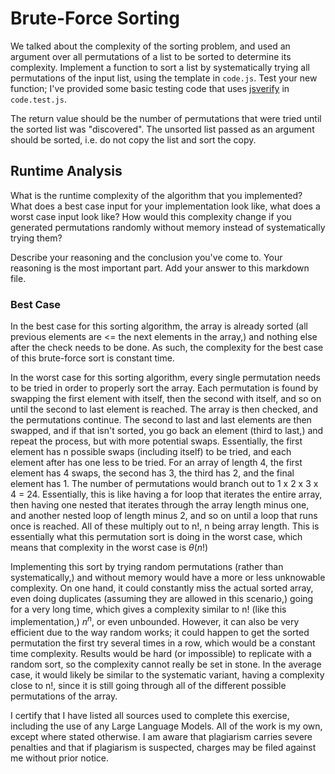 # Brute-Force Sorting

We talked about the complexity of the sorting problem, and used an argument over
all permutations of a list to be sorted to determine its complexity. Implement
a function to sort a list by systematically trying all permutations of the input
list, using the template in `code.js`. Test your new function; I've provided
some basic testing code that uses [jsverify](https://jsverify.github.io/) in
`code.test.js`.

The return value should be the number of permutations that were tried until the
sorted list was "discovered". The unsorted list passed as an argument should be
sorted, i.e. do not copy the list and sort the copy.

## Runtime Analysis

What is the runtime complexity of the algorithm that you implemented? What does
a best case input for your implementation look like, what does a worst case
input look like? How would this complexity change if you generated permutations
randomly without memory instead of systematically trying them?

Describe your reasoning and the conclusion you've come to. Your reasoning is the
most important part. Add your answer to this markdown file.


### Best Case

In the best case for this sorting algorithm, the array is already sorted (all previous elements are <= the next elements in the array,) and nothing else after the check needs to be done. As such, the complexity for the best case of this brute-force sort is constant time. 

In the worst case for this sorting algorithm, every single permutation needs to be tried in order to properly sort the array. Each permutation is found by swapping the first element with itself, then the second with itself, and so on until the second to last element is reached. The array is then checked, and the permutations continue. The second to last and last elements are then swapped, and if that isn't sorted, you go back an element (third to last,) and repeat the process, but with more potential swaps. Essentially, the first element has n possible swaps (including itself) to be tried, and each element after has one less to be tried. For an array of length 4, the first element has 4 swaps, the second has 3, the third has 2, and the final element has 1. The number of permutations would branch out to 1 x 2 x 3 x 4 = 24. Essentially, this is like having a for loop that iterates the entire array, then having one nested that iterates through the array length minus one, and another nested loop of length minus 2, and so on until a loop that runs once is reached. All of these multiply out to n!, n being array length. This is essentially what this permutation sort is doing in the worst case, which means that complexity in the worst case is $\theta (n!)$

Implementing this sort by trying random permutations (rather than systematically,) and without memory would have a more or less unknowable complexity. On one hand, it could constantly miss the actual sorted array, even doing duplicates (assuming they are allowed in this scenario,) going for a very long time, which gives a complexity similar to n! (like this implementation,) $n^n$, or even unbounded. However, it can also be very efficient due to the way random works; it could happen to get the sorted permutation the first try several times in a row, which would be a constant time complexity. Results would be hard (or impossible) to replicate with a random sort, so the complexity cannot really be set in stone. In the average case, it would likely be similar to the systematic variant, having a complexity close to n!, since it is still going through all of the different possible permutations of the array. 

I certify that I have listed all sources used to complete this exercise, including the use of any Large Language Models. All of the work is my own, except where stated otherwise. I am aware that plagiarism carries severe penalties and that if plagiarism is suspected, charges may be filed against me without prior notice.
